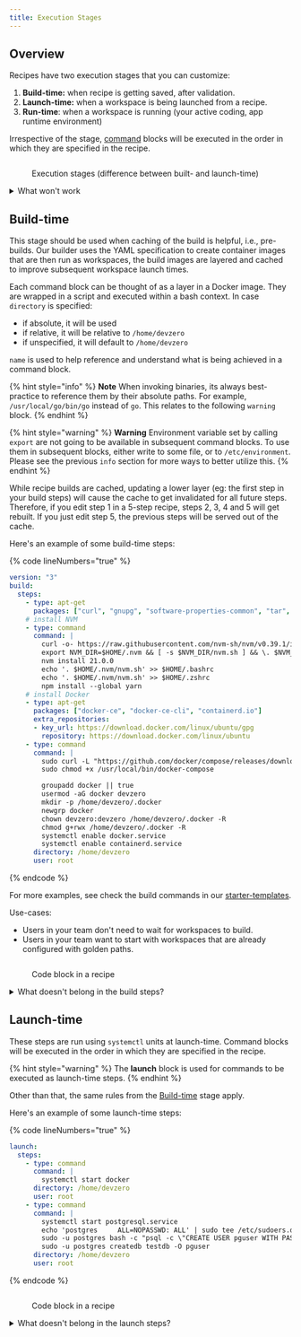 ```yaml
---
title: Execution Stages
---
```

## Overview

Recipes have two execution stages that you can customize:

1. **Build-time:** when recipe is getting saved, after validation.
2. **Launch-time:** when a workspace is being launched from a recipe.
3. **Run-time**: when a workspace is running (your active coding, app runtime environment)

Irrespective of the stage, [command](syntax.md#command) blocks will be executed in the order in which they are specified in the recipe.

<figure><img src="../.gitbook/assets/exec-stages.png" alt=""><figcaption><p>Execution stages (difference between built- and launch-time)</p></figcaption></figure>

<details>

<summary>What won't work</summary>

Anything that requires user-input to proceed. Build- and launch-time steps are executed by processes in a completely headless mode. As such, if your setup command requires user-input or needs to be attached to a TTY, it will unfortunately not work. You will see it get stuck in the logs, and the best you will be able to do is cancel that build.

**Common cases where this is true:**

* Adding `-y` for apt-get operations: `sudo apt-get install -y curl`
* Prepending apt-get operations with `DEBIAN_FRONTEND=noninteractive`: `DEBIAN_FRONTEND=noninteractive sudo apt-get install -y tzdata`

</details>

## Build-time

This stage should be used when caching of the build is helpful, i.e., pre-builds. Our builder uses the YAML specification to create container images that are then run as workspaces, the build images are layered and cached to improve subsequent workspace launch times.

Each command block can be thought of as a layer in a Docker image. They are wrapped in a script and executed within a bash context. In case `directory` is specified:

* if absolute, it will be used
* if relative, it will be relative to `/home/devzero`
* if unspecified, it will default to `/home/devzero`

`name` is used to help reference and understand what is being achieved in a command block.

{% hint style="info" %}
**Note** When invoking binaries, its always best-practice to reference them by their absolute paths. For example, `/usr/local/go/bin/go` instead of `go`. This relates to the following `warning` block.
{% endhint %}

{% hint style="warning" %}
**Warning** Environment variable set by calling `export` are not going to be available in subsequent command blocks. To use them in subsequent blocks, either write to some file, or to `/etc/environment`. Please see the previous `info` section for more ways to better utilize this.
{% endhint %}

While recipe builds are cached, updating a lower layer (eg: the first step in your build steps) will cause the cache to get invalidated for all future steps. Therefore, if you edit step 1 in a 5-step recipe, steps 2, 3, 4 and 5 will get rebuilt. If you just edit step 5, the previous steps will be served out of the cache.

Here's an example of some build-time steps:

{% code lineNumbers="true" %}
```yaml
version: "3"
build:
  steps:
    - type: apt-get
      packages: ["curl", "gnupg", "software-properties-common", "tar", "unzip", "zip"]
    # install NVM
    - type: command
      command: |
        curl -o- https://raw.githubusercontent.com/nvm-sh/nvm/v0.39.1/install.sh | bash
        export NVM_DIR=$HOME/.nvm && [ -s $NVM_DIR/nvm.sh ] && \. $NVM_DIR/nvm.sh
        nvm install 21.0.0
        echo '. $HOME/.nvm/nvm.sh' >> $HOME/.bashrc
        echo '. $HOME/.nvm/nvm.sh' >> $HOME/.zshrc
        npm install --global yarn
    # install Docker
    - type: apt-get
      packages: ["docker-ce", "docker-ce-cli", "containerd.io"]
      extra_repositories:
      - key_url: https://download.docker.com/linux/ubuntu/gpg
        repository: https://download.docker.com/linux/ubuntu
    - type: command
      command: |
        sudo curl -L "https://github.com/docker/compose/releases/download/1.29.2/docker-compose-$(uname -s)-$(uname -m)" -o /usr/local/bin/docker-compose
        sudo chmod +x /usr/local/bin/docker-compose

        groupadd docker || true
        usermod -aG docker devzero
        mkdir -p /home/devzero/.docker
        newgrp docker
        chown devzero:devzero /home/devzero/.docker -R
        chmod g+rwx /home/devzero/.docker -R
        systemctl enable docker.service
        systemctl enable containerd.service
      directory: /home/devzero
      user: root
```
{% endcode %}

For more examples, see check the build commands in our [starter-templates](../references/starter-templates/ "mention").

Use-cases:

* Users in your team don't need to wait for workspaces to build.
* Users in your team want to start with workspaces that are already configured with golden paths.

<figure><img src="../.gitbook/assets/buildtime-in-recipe.png" alt=""><figcaption><p>Code block in a recipe</p></figcaption></figure>

<details>

<summary>What doesn't belong in the build steps?</summary>

Do not use build steps for executing any sort of daemonized process (eg: `sudo systemctl start ...`)

While calling operations to kick-off indexing in IDEs is technically feasible in the build-time stage, it's best left to the launch-time stage.

</details>

## Launch-time

These steps are run using `systemctl` units at launch-time. Command blocks will be executed in the order in which they are specified in the recipe.

{% hint style="warning" %}
The **launch** block is used for commands to be executed as launch-time steps.
{% endhint %}

Other than that, the same rules from the [Build-time](exec-stages.md#build-time) stage apply.

Here's an example of some launch-time steps:

{% code lineNumbers="true" %}
```yaml
launch:
  steps:
    - type: command
      command: |
        systemctl start docker
      directory: /home/devzero
      user: root
    - type: command
      command: |
        systemctl start postgresql.service
        echo 'postgres     ALL=NOPASSWD: ALL' | sudo tee /etc/sudoers.d/100-postgres
        sudo -u postgres bash -c "psql -c \"CREATE USER pguser WITH PASSWORD 'test1234';\""
        sudo -u postgres createdb testdb -O pguser
      directory: /home/devzero
      user: root
```
{% endcode %}

<figure><img src="../.gitbook/assets/runtime-in-recipe.png" alt=""><figcaption><p>Code block in a recipe</p></figcaption></figure>

<details>

<summary>What doesn't belong in the launch steps?</summary>

Cacheable steps that make filesystem updates are better placed in the build-time stage

Binaries, files, and interfaces that you expect the user to access as soon as they get into their workspace.

</details>
